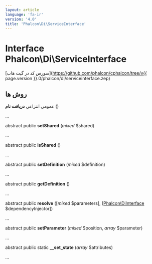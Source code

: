 ```yaml
---
layout: article
language: 'fa-ir'
version: '4.0'
title: 'Phalcon\Di\ServiceInterface'
---
```

# Interface **Phalcon\Di\ServiceInterface**

[سورس کد در گیت هاب](https://github.com/phalcon/cphalcon/tree/v{{ page.version }}.0/phalcon/di/serviceinterface.zep)

## روش ها

عمومی انتزاعی **دریافت نام** ()

...

abstract public **setShared** (*mixed* $shared)

...

abstract public **isShared** ()

...

abstract public **setDefinition** (*mixed* $definition)

...

abstract public **getDefinition** ()

...

abstract public **resolve** ([*mixed* $parameters], [[Phalcon\DiInterface](Phalcon_DiInterface) $dependencyInjector])

...

abstract public **setParameter** (*mixed* $position, *array* $parameter)

...

abstract public static **__set_state** (*array* $attributes)

...